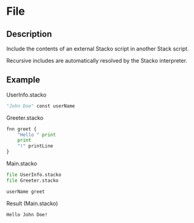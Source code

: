 # File

## Description

Include the contents of an external Stacko script in another Stack script.

Recursive includes are automatically resolved by the Stacko interpreter.

## Example

UserInfo.stacko
```py
"John Doe" const userName
```

Greeter.stacko
```py
fnn greet {
    "Hello " print
    print
    "!" printLine
}
```

Main.stacko
```py
file UserInfo.stacko
file Greeter.stacko

userName greet
```

Result (Main.stacko)
```
Hello John Doe!
```
